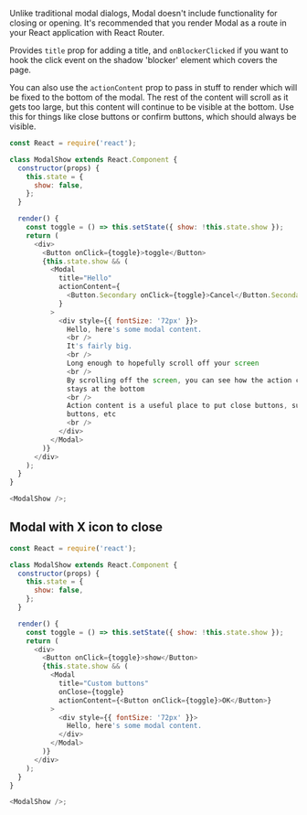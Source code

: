 Unlike traditional modal dialogs, Modal doesn't include functionality for closing or opening. It's recommended that you render Modal as a route in your React application with React Router.

Provides `title` prop for adding a title, and `onBlockerClicked` if you want to hook the click event on the shadow 'blocker' element which covers the page.

You can also use the `actionContent` prop to pass in stuff to render which will be fixed to the bottom of the modal. The rest of the content will scroll as it gets too large, but this content will continue to be visible at the bottom. Use this for things like close buttons or confirm buttons, which should always be visible.

```javascript
const React = require('react');

class ModalShow extends React.Component {
  constructor(props) {
    this.state = {
      show: false,
    };
  }

  render() {
    const toggle = () => this.setState({ show: !this.state.show });
    return (
      <div>
        <Button onClick={toggle}>toggle</Button>
        {this.state.show && (
          <Modal
            title="Hello"
            actionContent={
              <Button.Secondary onClick={toggle}>Cancel</Button.Secondary>
            }
          >
            <div style={{ fontSize: '72px' }}>
              Hello, here's some modal content.
              <br />
              It's fairly big.
              <br />
              Long enough to hopefully scroll off your screen
              <br />
              By scrolling off the screen, you can see how the action content
              stays at the bottom
              <br />
              Action content is a useful place to put close buttons, submit
              buttons, etc
              <br />
            </div>
          </Modal>
        )}
      </div>
    );
  }
}

<ModalShow />;
```

## Modal with X icon to close

```javascript
const React = require('react');

class ModalShow extends React.Component {
  constructor(props) {
    this.state = {
      show: false,
    };
  }

  render() {
    const toggle = () => this.setState({ show: !this.state.show });
    return (
      <div>
        <Button onClick={toggle}>show</Button>
        {this.state.show && (
          <Modal
            title="Custom buttons"
            onClose={toggle}
            actionContent={<Button onClick={toggle}>OK</Button>}
          >
            <div style={{ fontSize: '72px' }}>
              Hello, here's some modal content.
            </div>
          </Modal>
        )}
      </div>
    );
  }
}

<ModalShow />;
```
